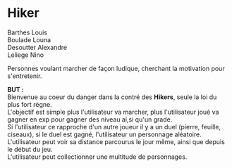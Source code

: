 # Hiker

Barthes Louis <br>
Boulade Louna <br>
Desoutter Alexandre <br>
Leliege Nino <br>

Personnes voulant marcher de façon ludique, cherchant la motivation pour s'entretenir.

**BUT :** <br>
Bienvenue au coeur du danger dans la contré des **Hikers**, seule la loi du plus fort règne. <br>
L'objectif est simple plus l'utilisateur va marcher, plus l'utilisateur joué va gagner en exp pour gagner des niveau ai,si qu'un grade. <br>
Si l'utilisateur ce rapproche d'un autre joueur il y a un duel (pierre, feuille, ciseaux), si le duel est gagné, l'utilisateur un personnage aléatoire. <br>
L'utilisateur peut voir sa distance parcourus le jour même, ainsi que depuis le début du jeu. <br>
L'utilisateur peut collectionner une multitude de personnages. <br>

